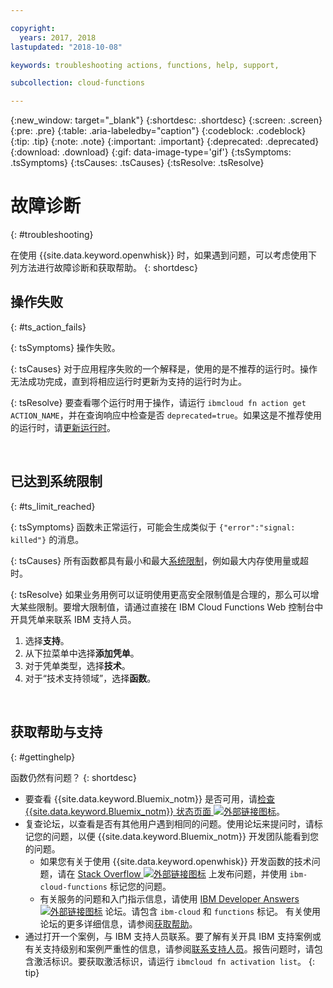 ```yaml
---

copyright:
  years: 2017, 2018
lastupdated: "2018-10-08"

keywords: troubleshooting actions, functions, help, support,

subcollection: cloud-functions

---
```


{:new_window: target="_blank"}
{:shortdesc: .shortdesc}
{:screen: .screen}
{:pre: .pre}
{:table: .aria-labeledby="caption"}
{:codeblock: .codeblock}
{:tip: .tip}
{:note: .note}
{:important: .important}
{:deprecated: .deprecated}
{:download: .download}
{:gif: data-image-type='gif'}
{:tsSymptoms: .tsSymptoms}
{:tsCauses: .tsCauses}
{:tsResolve: .tsResolve}

# 故障诊断
{: #troubleshooting}

在使用 {{site.data.keyword.openwhisk}} 时，如果遇到问题，可以考虑使用下列方法进行故障诊断和获取帮助。
{: shortdesc}



## 操作失败
{: #ts_action_fails}

{: tsSymptoms}
操作失败。

{: tsCauses}
对于应用程序失败的一个解释是，使用的是不推荐的运行时。操作无法成功完成，直到将相应运行时更新为支持的运行时为止。

{: tsResolve}
要查看哪个运行时用于操作，请运行 `ibmcloud fn action get ACTION_NAME`，并在查询响应中检查是否 `deprecated=true`。如果这是不推荐使用的运行时，请[更新运行时](/docs/openwhisk?topic=cloud-functions-actions#actions_update)。


<br />


## 已达到系统限制
{: #ts_limit_reached}

{: tsSymptoms}
函数未正常运行，可能会生成类似于 `{"error":"signal: killed"}` 的消息。

{: tsCauses}
所有函数都具有最小和最大[系统限制](/docs/openwhisk?topic=cloud-functions-limits#limits_syslimits)，例如最大内存使用量或超时。

{: tsResolve}
如果业务用例可以证明使用更高安全限制值是合理的，那么可以增大某些限制。要增大限制值，请通过直接在 IBM Cloud Functions Web 控制台中开具凭单来联系 IBM 支持人员。

1. 选择**支持**。
2. 从下拉菜单中选择**添加凭单**。
3. 对于凭单类型，选择**技术**。
4. 对于“技术支持领域”，选择**函数**。


<br />


## 获取帮助与支持
{: #gettinghelp}

函数仍然有问题？
{: shortdesc}

-   要查看 {{site.data.keyword.Bluemix_notm}} 是否可用，请[检查 {{site.data.keyword.Bluemix_notm}} 状态页面 ![外部链接图标](../icons/launch-glyph.svg "外部链接图标")](https://cloud.ibm.com/status?selected=status)。
-   复查论坛，以查看是否有其他用户遇到相同的问题。使用论坛来提问时，请标记您的问题，以便 {{site.data.keyword.Bluemix_notm}} 开发团队能看到您的问题。
    -   如果您有关于使用 {{site.data.keyword.openwhisk}} 开发函数的技术问题，请在 [Stack Overflow ![外部链接图标](../icons/launch-glyph.svg "外部链接图标")](https://stackoverflow.com/search?q=ibm-cloud-functions) 上发布问题，并使用 `ibm-cloud-functions` 标记您的问题。
    -   有关服务的问题和入门指示信息，请使用 [IBM Developer Answers ![外部链接图标](../icons/launch-glyph.svg "外部链接图标")](https://developer.ibm.com/answers/topics/functions/?smartspace=bluemix) 论坛。请包含 `ibm-cloud` 和 `functions` 标记。
    有关使用论坛的更多详细信息，请参阅[获取帮助](/docs/get-support?topic=get-support-getting-customer-support#using-avatar)。
-   通过打开一个案例，与 IBM 支持人员联系。要了解有关开具 IBM 支持案例或有关支持级别和案例严重性的信息，请参阅[联系支持人员](/docs/get-support?topic=get-support-getting-customer-support)。报告问题时，请包含激活标识。要获取激活标识，请运行 `ibmcloud fn activation list`。
{: tip}
